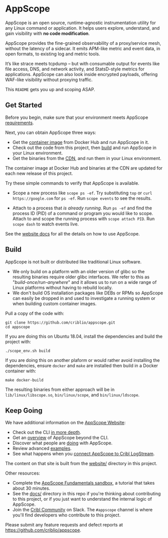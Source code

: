 # AppScope

AppScope is an open source, runtime-agnostic instrumentation utility for any Linux command or application. It helps users explore, understand, and gain visibility with **no code modification**.

AppScope provides the fine-grained observability of a proxy/service mesh, without the latency of a sidecar. It emits APM-like metric and event data, in open formats, to existing log and metric tools.

It’s like strace meets tcpdump – but with consumable output for events like file access, DNS, and network activity, and StatsD-style metrics for applications. AppScope can also look inside encrypted payloads, offering WAF-like visibility without proxying traffic.

This `README` gets you up and scoping ASAP.

## Get Started

Before you begin, make sure that your environment meets AppScope [requirements](https://appscope.dev/docs/requirements).

Next, you can obtain AppScope three ways:

- Get the [container image](https://hub.docker.com/r/cribl/scope) from Docker Hub and run AppScope in it.
- Check out the code from this project, then [build](#build) and run AppScope in your Linux environment.
- Get the binaries from the [CDN](docs/RELEASE.md#cdn), and run them in your Linux environment.  

The container image at Docker Hub and binaries at the CDN are updated for each new release of this project.

Try these simple commands to verify that AppScope is available.

- Scope a new process like `scope ps -ef`. Try substituting `top` or `curl https://google.com` for `ps -ef`.  Run `scope events` to see the results.

- Attach to a process that *is already running*. Run `ps -ef` and find the process ID (PID) of a command or program you would like to scope. Attach to and scope the running process with `scope attach PID`. Run `scope dash` to watch events live.

See the [website docs](https://appscope.dev/docs/overview) for all the details on how to use AppScope.

## Build

AppScope is not built or distributed like traditional Linux software.

- We only build on a platform with an older version of glibc so the resulting binaries require older glibc interfaces. We refer to this as "_build-once/run-anywhere_" and it allows us to run on a wide range of Linux platforms without having to rebuild locally.
- We don't build OS installation packages like DEBs or RPMs so AppScope can easily be dropped in and used to investigate a running system or when building custom container images.

Pull a copy of the code with:

```shell
git clone https://github.com/criblio/appscope.git
cd appscope
```

If you are doing this on Ubuntu 18.04, install the dependencies and build the project with:

```shell
./scope_env.sh build
```

If you are doing this on another plaform or would rather avoid installing the dependencies, ensure `docker` and `make` are installed then build in a Docker container with:

```shell
make docker-build
```

The resulting binaries from either approach will be in `lib/linux/libscope.so`, `bin/linux/scope`, and `bin/linux/ldscope`.

## Keep Going

We have additional information on the [AppScope Website](https://appscope.dev/):

- Check out the CLI [in more depth](https://appscope.dev/docs/quick-start-guide/).
- Get an [overview](https://appscope.dev/docs/how-works/) of AppScope beyond the CLI.
- Discover what people are [doing](https://appscope.dev/docs/what-do-with-scope) with AppScope.
- Review advanced [examples](https://appscope.dev/docs/examples-use-cases).
- See what happens when you [connect AppScope to Cribl LogStream](https://appscope.dev/docs/logstream-integration).

The content on that site is built from the [website/](website/) directory in this project.

Other resources:

- Complete the [AppScope Fundamentals sandbox](https://sandbox.cribl.io/course/appscope), a tutorial that takes about 30 minutes.
- See the [docs/](./docs/) directory in this repo if you're thinking about contributing to this project, or if you just want to understand the internal logic of AppScope.
- Join the [Cribl Community](https://cribl.io/community/) on Slack. The `#appscope` channel is where you'll find developers who contribute to this project.
 
Please submit any feature requests and defect reports at <https://github.com/criblio/appscope>.
